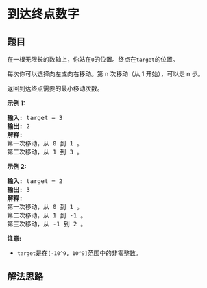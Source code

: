 # 到达终点数字

## 题目

<HTML><p>在一根无限长的数轴上，你站在<code>0</code>的位置。终点在<code>target</code>的位置。</p>

<p>每次你可以选择向左或向右移动。第 n 次移动（从 1 开始），可以走 n 步。</p>

<p>返回到达终点需要的最小移动次数。</p>

<p><strong>示例 1:</strong></p>

<pre>
<strong>输入:</strong> target = 3
<strong>输出:</strong> 2
<strong>解释:</strong>
第一次移动，从 0 到 1 。
第二次移动，从 1 到 3 。
</pre>

<p><strong>示例 2:</strong></p>

<pre>
<strong>输入:</strong> target = 2
<strong>输出:</strong> 3
<strong>解释:</strong>
第一次移动，从 0 到 1 。
第二次移动，从 1 到 -1 。
第三次移动，从 -1 到 2 。
</pre>

<p><strong>注意:</strong></p>

<ul>
	<li><code>target</code>是在<code>[-10^9, 10^9]</code>范围中的非零整数。</li>
</ul>
</HTML>

## 解法思路
